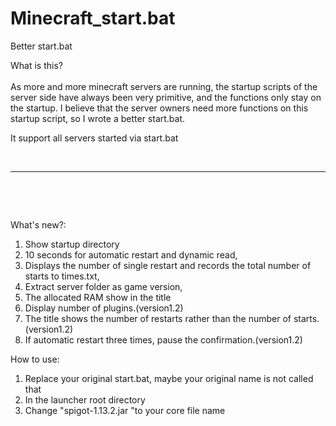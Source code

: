 # Minecraft_start.bat
Better start.bat
<p>
	What is this?<br />
<br />
As more and more minecraft servers are running, the startup scripts of the server side have always been very primitive, and the functions only stay on the startup. I believe that the server owners need more functions on this startup script, so I wrote a better start.bat.
</p>
<p>
	It support all servers started via start.bat
</p>
<p>
	<br />
</p>
<hr />
<p>
	<br />
</p>
<p>
	<br />
</p>
What's new?:<br />
<ol>
	<li>
		Show startup directory<br />
	</li>
	<li>
		10 seconds for automatic restart and dynamic read,
	</li>
	<li>
		Displays the number of single restart and records the total number of starts to times.txt,
	</li>
	<li>
		Extract server folder as game version,
	</li>
	<li>
		The allocated RAM show in the title
	</li>
	<li>
		Display number of plugins.(version1.2)
	</li>
	<li>
		The title shows the number of restarts rather than the number of starts.<span>(version1.2)</span> 
	</li>
	<li>
		If automatic restart three times, pause the confirmation.<span>(version1.2)</span> 
	</li>
</ol>
<p>
	How to use:
</p>
<ol>
	<li>
		Replace your original start.bat, maybe your original name is not called that
	</li>
	<li>
		In the launcher root directory
	</li>
	<li>
		Change "spigot-1.13.2.jar "to your core file name
	</li>
</ol>
<p>
	<br />
</p>
<p>
	<br />
</p>
